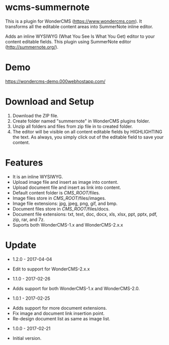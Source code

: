 # wcms-summernote
This is a plugin for WonderCMS (https://www.wondercms.com). It transforms all the editable content areas into SummerNote inline editor.

Adds an inline WYSIWYG (What You See Is What You Get) editor to your content editable fields. This plugin using SummerNote editor (http://summernote.org/).

# Demo
https://wondercms-demo.000webhostapp.com/

# Download and Setup
1. Download the ZIP file.
2. Create folder named "summernote" in WonderCMS plugins folder.
3. Unzip all folders and files from zip file in to created folder.
4. The editor will be visible on all content editable fields by HIGHLIGHTING the text. As always, you simply click out of the editable field to save your content.

# Features
- It is an inline WYSIWYG.
- Upload image file and insert as image into content.
- Upload document file and insert as link into content.
- Default content folder is _CMS_ROOT_/files.
- Image files store in _CMS_ROOT_/files/images.
- Image file extensions: jpg, jpeg, png, gif, and bmp.
- Document files store in _CMS_ROOT_/files/docs.
- Document file extensions: txt, text, doc, docx, xls, xlsx, ppt, pptx, pdf, zip, rar, and 7z.
- Suports both WonderCMS-1.x and WonderCMS-2.x.x

# Update
* 1.2.0 - 2017-04-04
 - Edit to support for WonderCMS-2.x.x
* 1.1.0 - 2017-02-26
 - Adds support for both WonderCMS-1.x and WonderCMS-2.0.
* 1.0.1 - 2017-02-25
 - Adds support for more document extensions.
 - Fix image and document link insertion point.
 - Re-design document list as same as image list.
* 1.0.0 - 2017-02-21
 - Initial version.
